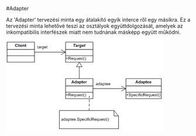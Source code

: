 #Adapter

Az 'Adapter' tervezési minta egy átalakító egyik interce ről egy másikra. Ez a tervezési minta lehetővé teszi az osztályok együttdolgozását, amelyek az inkompatibilis interfészek miatt nem tudnának másképp együtt működni.

![UML](./adapter.png)

